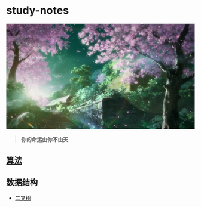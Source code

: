 # study-notes
![](images/cherry.jpg)
> **你的命运由你不由天**
## [算法](https://github.com/williambaozk/study-notes/blob/master/algorithm/java/编程题库.md)

## 数据结构
  * [二叉树](https://github.com/williambaozk/study-notes/blob/master/data-structure/binaryTree.md)

